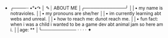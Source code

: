 - ╭────┈ •°•↷
│ ✎┊ ABOUT ME
│╭─────────────╯
││• my name is notravioles.
││• my pronouns are she/her
││• im currently learning abt webs and unreal.
││• how to reach me: dunot reach me.
││• fun fact: when i was a child i wanted to be a game dev abt animal jam so here am i.
││age: **
│╰─────────── · · · · ✦


<!---
notravioless/notravioless is a ✨ special ✨ repository because its `README.md` (this file) appears on your GitHub profile.
You can click the Preview link to take a look at your changes.
--->
